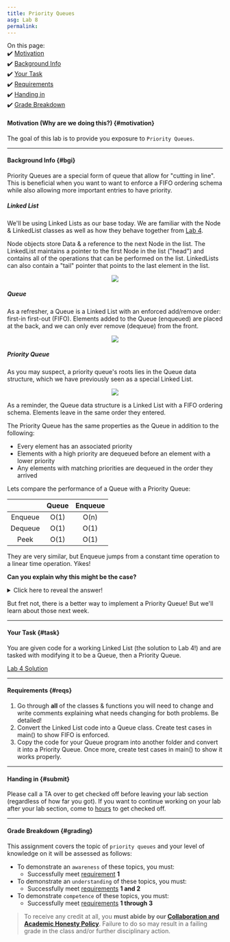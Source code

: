 ```yaml
---
title: Priority Queues
asg: Lab 8
permalink:
---
```


On this page:  
✔️ [Motivation](#motivation)  
✔️ [Background Info](#bgi)  
✔️ [Your Task](#task)  
✔️ [Requirements](#reqs)  
✔️ [Handing in](#submit)  
✔️ [Grade Breakdown](#grading)

#### Motivation (Why are we doing this?) {#motivation}
The goal of this lab is to provide you exposure to `Priority Queues`.

---

#### Background Info {#bgi}

Priority Queues are a special form of queue that allow for "cutting in line". This is beneficial when you want to want to enforce a FIFO ordering schema while also allowing more important entries to have priority. 

##### Linked List

We'll be using Linked Lists as our base today. We are familiar with the Node & LinkedList classes as well as how they behave together from [Lab 4](/sm21/lab04).

Node objects store Data & a reference to the next Node in the list. The LinkedList maintains a pointer to the first Node in the list ("head") and contains all of the operations that can be performed on the list. LinkedLists can also contain a "tail" pointer that points to the last element in the list.

<p align="center">
  <img src="/labs/lab-08/images/linked-list.png" />
</p>


##### Queue

As a refresher, a Queue is a Linked List with an enforced add/remove order: first-in first-out (FIFO). Elements added to the Queue (enqueued) are placed at the back, and we can only ever remove (dequeue) from the front.

<p align="center">
  <img src="/labs/lab-08/images/queue.png" />
</p>


##### Priority Queue

As you may suspect, a priority queue's roots lies in the Queue data structure, which we have previously seen as a special Linked List.

<p align="center">
  <img src="/labs/lab-08/images/priority-queue.jpg" />
</p>



As a reminder, the Queue data structure is a Linked List with a FIFO ordering schema. Elements leave in the same order they entered.

The Priority Queue has the same properties as the Queue in addition to the following:

- Every element has an associated priority
- Elements with a high priority are dequeued before an element with a lower priority
- Any elements with matching priorities are dequeued in the order they arrived 

Lets compare the performance of a Queue with a Priority Queue:

|         | Queue | Enqueue |
| :-----: | :---: | :-----: |
| Enqueue | O(1)  |  O(n)   |
| Dequeue | O(1)  |  O(1)   |
|  Peek   | O(1)  |  O(1)   |

They are very similar, but Enqueue jumps from a constant time operation to a linear time operation. Yikes!

**Can you explain why this might be the case?**

<details>
    <summary>Click here to reveal the answer!</summary>

    To insert elements into a P-Queue, we must iterate over the queue until we find the proper location. Worst cast would be adding an element with the lowest priority, so we would need to traverse the entire list.

</details>

But fret not, there is a better way to implement a Priority Queue! But we'll learn about those next week.

---

#### Your Task {#task}

You are given code for a working Linked List (the solution to Lab 4!) and are tasked with modifying it to be a Queue, then a Priority Queue.

[Lab 4 Solution](/sm21/labs/lab-08/lab-04-solution.zip)

---

#### Requirements {#reqs}  

1. Go through **all** of the classes & functions you will need to change and write comments explaining what needs changing for both problems. Be detailed!
2. Convert the Linked List code into a Queue class. Create test cases in main() to show FIFO is enforced.
3. Copy the code for your Queue program into another folder and convert it into a Priority Queue. Once more, create test cases in main() to show it works properly.

---

#### Handing in {#submit}
Please call a TA over to get checked off before leaving your lab section (regardless of how far you got). If you want to continue working on your lab after your lab section, come to [hours](/sm21/staff#sched) to get checked off.

---

#### Grade Breakdown {#grading}
This assignment covers the topic of `priority queues` and your level of knowledge on it will be assessed as follows: 
- To demonstrate an `awareness` of these topics, you must:
    - Successfully meet [requirement](#reqs) **1**
- To demonstrate an `understanding` of these topics, you must:
    - Successfully meet [requirements](#reqs) **1 and 2**
- To demonstrate `competence` of these topics, you must:
    - Successfully meet [requirements](#reqs) **1 through 3**

> To receive any credit at all, you **must abide by our [Collaboration and Academic Honesty Policy](/sm21/policies/#integrity)**. Failure to do so may result in a failing grade in the class and/or further disciplinary action.
